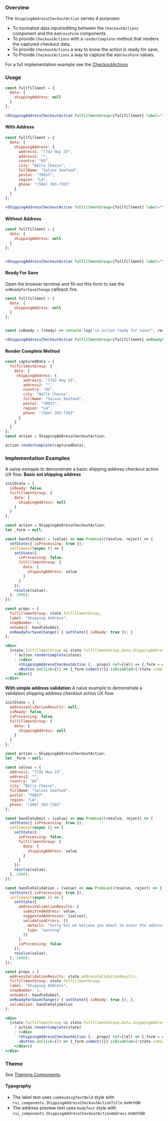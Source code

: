 ### Overview
The `ShippingAddressCheckoutAction` serves 4 purposes:
  * To normalize data input/editing between the `CheckoutActions` component and the `AddressForm` components.
  * To provide `CheckoutActions` with a `renderComplete` method that renders the captured checkout data.
  * To provide `CheckoutActions` a way to know the action is ready for save,
  * To Provide `CheckoutActions` a way to capture the `AddressForm` values.

For a full implementation example see the [CheckoutActions](/#!/CheckoutActions)

### Usage

```jsx
const fullfillment = {
  data: {
    shippingAddress: null
  }
};

<ShippingAddressCheckoutAction fulfillmentGroup={fullfillment} label="Shipping Address" stepNumber={1} />
```

#### With Address
```jsx
const fullfillment = {
  data: {
    shippingAddress: {
      address1: "7742 Hwy 23",
      address2: "",
      country: "US",
      city: "Belle Chasse",
      fullName: "Salvos Seafood",
      postal: "70037",
      region: "LA",
      phone: "(504) 393-7303"
    }
  }
};

<ShippingAddressCheckoutAction fulfillmentGroup={fullfillment} label="Shipping Address" stepNumber={1} />
```

#### Without Address
```jsx
const fullfillment = {
  data: {
    shippingAddress: null
  }
};


<ShippingAddressCheckoutAction fulfillmentGroup={fullfillment} label="Shipping Address" stepNumber={1} />
```

#### Ready For Save
Open the browser terminal and fill out this form to see the `onReadyForSaveChange` callback fire.
```jsx
const fullfillment = {
  data: {
    shippingAddress: null
  }
};


const isReady = (ready) => console.log("is action ready for save?", ready);

<ShippingAddressCheckoutAction fulfillmentGroup={fullfillment} onReadyForSaveChange={isReady} label="Shipping Address" stepNumber={1} />
```

#### Render Complete Method
```jsx
const capturedData = {
  fulfillmentGroup: {
    data: {
     shippingAddress: {
        address1: "7742 Hwy 23",
        address2: "",
        country: "US",
        city: "Belle Chasse",
        fullName: "Salvos Seafood",
        postal: "70037",
        region: "LA",
        phone: "(504) 393-7303"
      }
    }
  }
};
const action = ShippingAddressCheckoutAction;

action.renderComplete(capturedData);

```

### Implementation Examples
A naive exmaple to demonstrate a basic shipping address checkout action UX flow. 
**Basic set shipping address**
```jsx
initState = {
  isReady: false,
  fulfillmentGroup: {
    data: {
      shippingAddress: null
    }
  }
};

const action = ShippingAddressCheckoutAction;
let _form = null;

const handleSubmit = (value) => new Promise((resolve, reject) => {
  setState({ isProcessing: true });
  setTimeout(async () => {
    setState({
      isProcessing: false,
      fulfillmentGroup: {
        data: {
          shippingAddress: value
        }
      }
    });
    resolve(value);
  }, 2000);
});

const props = {
  fulfillmentGroup: state.fulfillmentGroup,
  label: "Shipping Address",
  stepNumber: 1,
  onSubmit: handleSubmit,
  onReadyForSaveChange() { setState({ isReady: true }); }
};

<div>
  {state.fulfillmentGroup && state.fulfillmentGroup.data.shippingAddress 
    ? action.renderComplete(state)
    : (<div>
      <ShippingAddressCheckoutAction {...props} ref={(el) => {_form = el}} /> 
      <Button onClick={() => {_form.submit()}} isDisabled={!state.isReady} isWaiting={state.isProcessing}>Submit</Button>
    </div>)}
</div>
```

**With simple address validation**
A naive example to demonstrate a validation shipping address checkout action UX flow. 
```jsx
initState = {
  addressValidationResults: null,
  isReady: false,
  isProcessing: false,
  fulfillmentGroup: {
    data: {
      shippingAddress: null
    }
  }
};

const action = ShippingAddressCheckoutAction;
let _form = null;

const salvos = {
  address1: "7742 Hwy 23",
  address2: "",
  country: "US",
  city: "Belle Chasse",
  fullName: "Salvos Seafood",
  postal: "70037",
  region: "LA",
  phone: "(504) 393-7303"
};

const handleSubmit = (value) => new Promise((resolve, reject) => {
  setState({ isProcessing: true });
  setTimeout(async () => {
    setState({
      isProcessing: false,
      fulfillmentGroup: {
        data: {
          shippingAddress: value
        }
      }
    });
    resolve(value);
  }, 2000);
});

const handleValidation = (value) => new Promise((resolve, reject) => {
  setState({ isProcessing: true });
  setTimeout(async () => {
    setState({
      addressValidationResults: {
        submittedAddress: value,
        suggestedAddresses: [salvos],
        validationErrors: [{
          details: "Sorry but we believe you meant to enter the address of Salvos Seafood",
          type: "warning"
        }]
      },
      isProcessing: false
    });
    resolve(value);
  }, 2000);
});

const props = {
  addressValidationResults: state.addressValidationResults,
  fulfillmentGroup: state.fulfillmentGroup,
  label: "Shipping Address",
  stepNumber: 1,
  onSubmit: handleSubmit,
  onReadyForSaveChange() { setState({ isReady: true }); },
  validation: handleValidation
};

<div>
  {state.fulfillmentGroup && state.fulfillmentGroup.data.shippingAddress 
    ? action.renderComplete(state)
    : (<div>
      <ShippingAddressCheckoutAction {...props} ref={(el) => {_form = el}} /> 
      <Button onClick={() => {_form.submit()}} isDisabled={!state.isReady} isWaiting={state.isProcessing}>Submit</Button>
    </div>)}
</div>
```

### Theme

See [Theming Components](./#!/Theming%20Components).

#### Typography

- The label text uses `subheadingTextBold` style with `rui_components.ShippingAddressCheckoutActionTitle` override
- The address preview text uses `bodyText` style with `rui_components.ShippingAddressCheckoutActionAddress` override
